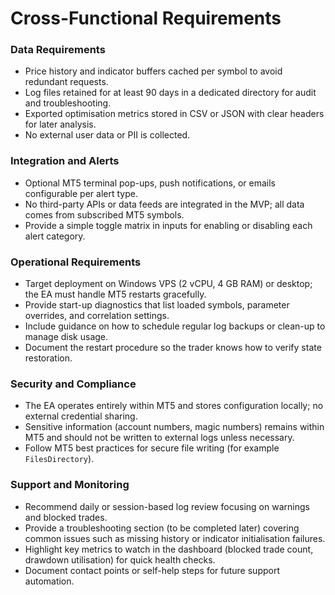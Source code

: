 # Cross-Functional Requirements
### Data Requirements
- Price history and indicator buffers cached per symbol to avoid redundant requests.
- Log files retained for at least 90 days in a dedicated directory for audit and troubleshooting.
- Exported optimisation metrics stored in CSV or JSON with clear headers for later analysis.
- No external user data or PII is collected.

### Integration and Alerts
- Optional MT5 terminal pop-ups, push notifications, or emails configurable per alert type.
- No third-party APIs or data feeds are integrated in the MVP; all data comes from subscribed MT5 symbols.
- Provide a simple toggle matrix in inputs for enabling or disabling each alert category.

### Operational Requirements
- Target deployment on Windows VPS (2 vCPU, 4 GB RAM) or desktop; the EA must handle MT5 restarts gracefully.
- Provide start-up diagnostics that list loaded symbols, parameter overrides, and correlation settings.
- Include guidance on how to schedule regular log backups or clean-up to manage disk usage.
- Document the restart procedure so the trader knows how to verify state restoration.

### Security and Compliance
- The EA operates entirely within MT5 and stores configuration locally; no external credential sharing.
- Sensitive information (account numbers, magic numbers) remains within MT5 and should not be written to external logs unless necessary.
- Follow MT5 best practices for secure file writing (for example `FilesDirectory`).

### Support and Monitoring
- Recommend daily or session-based log review focusing on warnings and blocked trades.
- Provide a troubleshooting section (to be completed later) covering common issues such as missing history or indicator initialisation failures.
- Highlight key metrics to watch in the dashboard (blocked trade count, drawdown utilisation) for quick health checks.
- Document contact points or self-help steps for future support automation.
